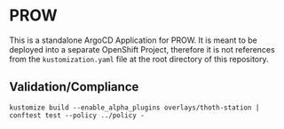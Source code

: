 # PROW

This is a standalone ArgoCD Application for PROW. It is meant to be deployed into a separate OpenShift Project, therefore it is not references from the `kustomization.yaml` file at the root directory of this repository.


## Validation/Compliance

`kustomize build --enable_alpha_plugins overlays/thoth-station | conftest test --policy ../policy -`
